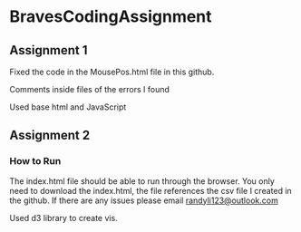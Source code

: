 # BravesCodingAssignment

## Assignment 1
Fixed the code in the MousePos.html file in this github. 

Comments inside files of the errors I found

Used base html and JavaScript

## Assignment 2
### How to Run
The index.html file should be able to run through the browser. You only need to download the index.html, the file references the csv file I created in the github. If there are any issues please email randyli123@outlook.com

Used d3 library to create vis.
